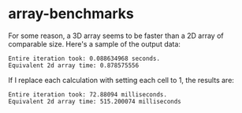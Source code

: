 # array-benchmarks
For some reason, a 3D array seems to be faster than a 2D array of comparable size. Here's a sample of the output data:

    Entire iteration took: 0.088634968 seconds.
    Equivalent 2d array time: 0.878575556
    
If I replace each calculation with setting each cell to 1, the results are:

    Entire iteration took: 72.88094 milliseconds.
    Equivalent 2d array time: 515.200074 milliseconds
